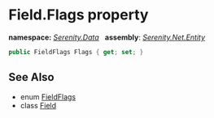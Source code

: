 # Field.Flags property
**namespace:** *[Serenity.Data](../../README.md#serenity.data-namespace)*   **assembly**: *[Serenity.Net.Entity](../../README.md)*

```csharp
public FieldFlags Flags { get; set; }
```

## See Also

* enum [FieldFlags](../Serenity.Net.Data/../FieldFlags.md)
* class [Field](../Field.md)